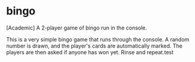 # bingo

[Academic] A 2-player game of bingo run in the console.

This is a very simple bingo game that runs through the console. A random number is drawn, and the player's cards are automatically marked. The players are then asked if anyone has won yet. Rinse and repeat.test
